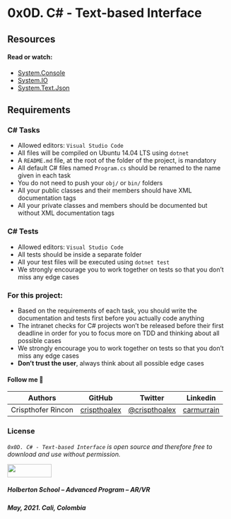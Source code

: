# 0x0D. C# - Text-based Interface

## Resources
#### Read or watch:

<ul>
    <li><a href="/rltoken/7VAglssU0v2_nXkJecKwFQ" title="System.Console" target="_blank">System.Console</a></li>
    <li><a href="/rltoken/EIRy8c_Kh4pW31P5dM8zSw" title="System.IO" target="_blank">System.IO</a></li>
    <li><a href="/rltoken/LxS04UtIjuxHhbbFcb1OlA" title="System.Text.Json" target="_blank">System.Text.Json</a></li>
</ul>
<h2>Requirements</h2>
<h3>C# Tasks</h3>
<ul>
    <li>Allowed editors: <code>Visual Studio Code</code></li>
    <li>All files will be compiled on Ubuntu 14.04 LTS using <code>dotnet</code></li>
    <li>A <code>README.md</code> file, at the root of the folder of the project, is mandatory</li>
    <li>All default C# files named <code>Program.cs</code> should be renamed to the name given in each task</li>
    <li>You do not need to push your <code>obj/</code> or <code>bin/</code> folders</li>
    <li>All your public classes and their members should have XML documentation tags</li>
    <li>All your private classes and members should be documented but without XML documentation tags</li>
</ul>
<h3>C# Tests</h3>
<ul>
    <li>Allowed editors: <code>Visual Studio Code</code></li>
    <li>All tests should be inside a separate folder</li>
    <li>All your test files will be executed using <code>dotnet test</code></li>
    <li>We strongly encourage you to work together on tests so that you don’t miss any edge cases</li>
</ul>
<h3>For this project:</h3>
<ul>
    <li>Based on the requirements of each task, you should write the documentation and tests first before you actually code anything</li>
    <li>The intranet checks for C# projects won’t be released before their first deadline in order for you to focus more on TDD and thinking about all possible cases</li>
    <li>We strongly encourage you to work together on tests so that you don’t miss any edge cases</li>
    <li><strong>Don’t trust the user</strong>, always think about all possible edge cases</li>
</ul>

#### Follow me 💬

| Authors | GitHub | Twitter | Linkedin |
| :---: | :---: | :---: | :---: |
| Crispthofer Rincon | [crispthoalex](https://github.com/crispthoalex) | [@crispthoalex](https://twitter.com/crispthoalex) | [carmurrain](https://www.linkedin.com/in/carmurrain) |

### License
*`0x0D. C# - Text-based Interface` is open source and therefore free to download and use without permission.*

<a href="url"><img src="https://www.holbertonschool.com/holberton-logo.png" align="middle" width="100" height="30"></a>

##### Holberton School – Advanced Program – AR/VR
##### May, 2021. Cali, Colombia
